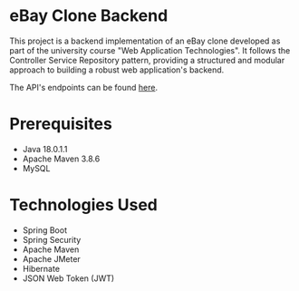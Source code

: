 # eBay Clone Backend
This project is a backend implementation of an eBay clone developed as part of the university course "Web Application Technologies". It follows the Controller Service Repository pattern, providing a structured and modular approach to building a robust web application's backend.

The API's endpoints can be found [here](https://github.com/Patelis-GM/Ebay-Clone-Backend/tree/master/src/main/java/silkroad/controllers).

# Prerequisites
- Java 18.0.1.1
- Apache Maven 3.8.6
- MySQL

# Technologies Used
- Spring Boot
- Spring Security
- Apache Maven
- Apache JMeter
- Hibernate
- JSON Web Token (JWT)
